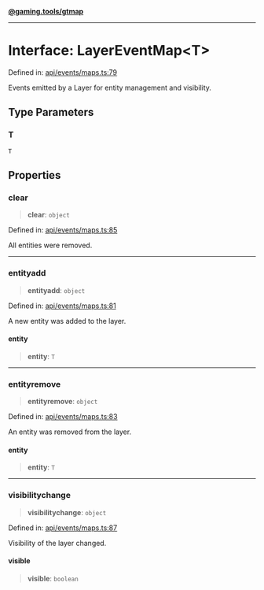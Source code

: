 [**@gaming.tools/gtmap**](README.md)

***

# Interface: LayerEventMap\<T\>

Defined in: [api/events/maps.ts:79](https://github.com/gamingtools/gt-map/blob/456675b84d19e7c9d557294c3b19a4bb0dcd9d51/packages/gtmap/src/api/events/maps.ts#L79)

Events emitted by a Layer for entity management and visibility.

## Type Parameters

### T

`T`

## Properties

### clear

> **clear**: `object`

Defined in: [api/events/maps.ts:85](https://github.com/gamingtools/gt-map/blob/456675b84d19e7c9d557294c3b19a4bb0dcd9d51/packages/gtmap/src/api/events/maps.ts#L85)

All entities were removed.

***

### entityadd

> **entityadd**: `object`

Defined in: [api/events/maps.ts:81](https://github.com/gamingtools/gt-map/blob/456675b84d19e7c9d557294c3b19a4bb0dcd9d51/packages/gtmap/src/api/events/maps.ts#L81)

A new entity was added to the layer.

#### entity

> **entity**: `T`

***

### entityremove

> **entityremove**: `object`

Defined in: [api/events/maps.ts:83](https://github.com/gamingtools/gt-map/blob/456675b84d19e7c9d557294c3b19a4bb0dcd9d51/packages/gtmap/src/api/events/maps.ts#L83)

An entity was removed from the layer.

#### entity

> **entity**: `T`

***

### visibilitychange

> **visibilitychange**: `object`

Defined in: [api/events/maps.ts:87](https://github.com/gamingtools/gt-map/blob/456675b84d19e7c9d557294c3b19a4bb0dcd9d51/packages/gtmap/src/api/events/maps.ts#L87)

Visibility of the layer changed.

#### visible

> **visible**: `boolean`

